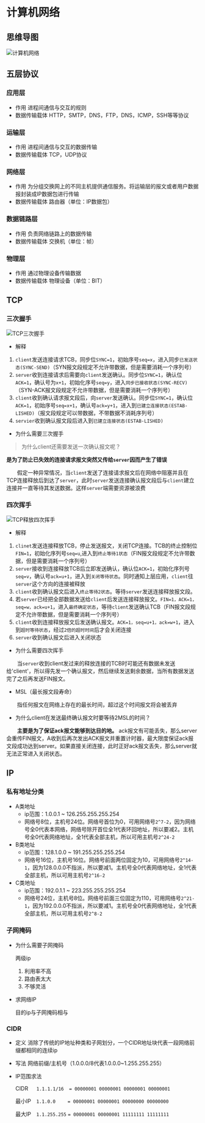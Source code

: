 # 计算机网络

## 思维导图

![计算机网络](../../xmind/计算机网络.png)

## 五层协议

### 应用层

- 作用 进程间通信与交互的规则
- 数据传输载体 HTTP，SMTP，DNS，FTP，DNS，ICMP，SSH等等协议

### 运输层

- 作用 进程间通信与交互的数据传输
- 数据传输载体 TCP，UDP协议

### 网络层

- 作用 为分组交换网上的不同主机提供通信服务。将运输层的报文或者用户数据报封装成IP数据包进行传输
- 数据传输载体 路由器（单位：IP数据包）

### 数据链路层

- 作用 负责网络链路上的数据传输
- 数据传输载体 交换机（单位：帧）

### 物理层

- 作用 通过物理设备传输数据
- 数据传输载体 物理设备（单位：BIT）

## TCP

### 三次握手

![TCP三次握手](../../pictures/TCP三次握手.png)

- 解释

1. `client`发送连接请求TCB，同步位`SYNC=1`，初始序号`seq=x`，进入同步`已发送状态(SYNC-SEND)`（SYN报文段规定不允许带数据，但是需要消耗一个序列号）
2. `server`收到连接请求后需要向`client`发送确认。同步位`SYNC=1`，确认位`ACK=1`，确认号为`x+1`，初始化序号`seq=y`，进入`同步已接收状态(SYNC-RECV)`（SYN-ACK报文段规定不允许带数据，但是需要消耗一个序列号）
3. `client`收到确认请求报文段后，向`server`发送确认。同步位`SYNC=1`，确认位`ACK=1`，初始序号`seq=x+1`，确认号`ack=y+1`，进入到`已建立连接状态(ESTAB-LISHED)`（报文段规定可以带数据，不带数据不消耗序列号）
4. `servier`收到确认报文段后进入到`已建立连接状态(ESTAB-LISHED)`

- 为什么需要三次握手

>为什么client还需要发送一次确认报文呢？

**是为了防止已失效的连接请求报文突然又传给`server`因而产生了错误**

&emsp;&emsp;假定一种异常情况，当`client`发送了连接请求报文后在网络中阻塞并且在TCP连接释放后到达了`server`，此时`server`发送连接确认报文段后与`client`建立连接并一直等待其发送数据。这样`server`端需要资源被浪费

### 四次挥手

![TCP释放四次挥手](../../pictures/TCP释放四次挥手.png)

- 解释

1. `clinet`发送连接释放TCB，停止发送报文，关闭TCP连接。TCB的终止控制位`FIN=1`，初始化序列号`seq=u`,进入到`终止等待1状态`（FIN报文段规定不允许带数据，但是需要消耗一个序列号）
2. `server`接收到连接释放TCB后立即发送确认，确认位`ACK=1`，初始化序列号`seq=v`，确认号`ack=u+1`，进入到`关闭等待状态`。同时通知上层应用，`client`往`server`这个方向的连接被释放
3. `client`收到确认报文后进入`终止等待2状态`。等待`server`发送连接释放报文段。
4. 若`server`已经把全部数据发送给`client`后发送连接释放报文。`FIN=1，ACK=1，seq=w，ack=u+1`，进入`最终确定状态`，等待`client`发送确认TCB（FIN报文段规定不允许带数据，但是需要消耗一个序列号）
5. `client`收到连接释放报文后发送确认报文。`ACK=1，seq=u+1，ack=w+1`，进入到`超时等待状态`，经过`2倍的超时时间`后才会关闭连接
6. `server`收到确认报文后进入关闭状态

- 为什么需要四次挥手

&emsp;&emsp;当`server`收到client发过来的释放连接的TCB时可能还有数据未发送给'client'，所以得先发一个确认报文，然后继续发送剩余数据，当所有数据发送完了之后再发送FIN报文。

- MSL（最长报文段寿命）

&emsp;&emsp;指任何报文在网络上存在的最长时间，超过这个时间报文将会被丢弃

- 为什么client在发送最终确认报文时要等待2MSL的时间？

&emsp;&emsp;**主要是为了保证ack报文能够到达目的地。** ack报文有可能丢失，那么server会重传FIN报文，A收到后再次发出ACK报文并重置计时器，最大限度保证ack报文段成功达到server。如果直接关闭连接，此时正好ack报文丢失，那么server就无法正常进入关闭状态。

## IP

### 私有地址分类

- A类地址
  - ip范围：1.0.0.1 ~ 126.255.255.255.254
  - 网络号8位，主机号24位。网络号首位为0，可用网络号`2^7-2`，因为网络号全0代表本网络，网络号除开首位全1代表环回地址，所以要减2。主机号全0代表网络地址，全1代表全部主机，所以可用主机号`2^24-2`
- B类地址
  - ip范围：128.1.0.0 ~ 191.255.255.255.254
  - 网络号16位，主机号16位。网络号前面两位固定为10，可用网络号`2^14-1`，因为128.0.0.0不指派，所以要减1。主机号全0代表网络地址，全1代表全部主机，所以可用主机号`2^16-2`
- C类地址
  - ip范围：192.0.1.1 ~ 223.255.255.255.254
  - 网络号24位，主机号8位。网络号前面三位固定为110，可用网络号`2^21-1`，因为192.0.0.0不指派，所以要减1。主机号全0代表网络地址，全1代表全部主机，所以可用主机号`2^8-2`

### 子网掩码

- 为什么需要子网掩码

    两级ip

    1. 利用率不高
    2. 路由表太大
    3. 不够灵活

- 求网络IP

    目的ip与子网掩码相与

### CIDR

- 定义 消除了传统的IP地址种类和子网划分，一个CIDR地址块代表一段网络前缀都相同的连续ip
- 写法 网络前缀/主机号（1.0.0.0/8代表1.0.0.0~1.255.255.255）
- IP范围求法

    CIDR&emsp;&nbsp;&nbsp;`1.1.1.1/16`&emsp;`= 00000001 00000001 00000001 00000001`

    最小IP&emsp;`1.1.0.0`&emsp;&emsp;&nbsp;`= 00000001 00000001 00000000 00000000`

    最大IP&emsp;`1.1.255.255`&nbsp;`= 00000001 00000001 11111111 11111111`
